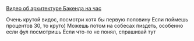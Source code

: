 [Видео об архитектуре Бэкенда на час](https://www.youtube.com/watch?v=8j29aAbtYWo)


Очень крутой видос, посмотри хотя бы первую половину
Если поймешь процентов 30, то круто)
Можешь потом на собесах пиздеть, особенно если фул посмотришь
Если что-то не понял, спрашивай тут